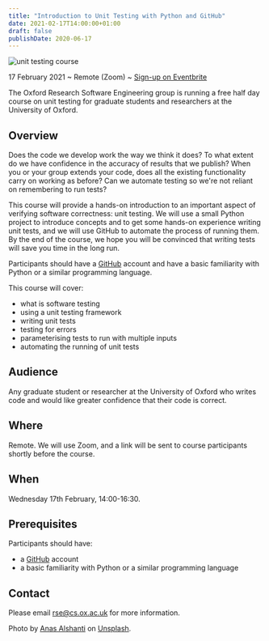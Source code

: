 ```yaml
---
title: "Introduction to Unit Testing with Python and GitHub"
date: 2021-02-17T14:00:00+01:00
draft: false
publishDate: 2020-06-17
---
```


![unit testing course](/images/events/unit_testing_course_1080.jpg "unit testing course")

17 February 2021 ~ Remote (Zoom) ~ [Sign-up on Eventbrite](https://www.eventbrite.co.uk/e/141216078091/)


The Oxford Research Software Engineering group is running a free half day course on unit testing for graduate students and researchers at the University of Oxford.


## Overview

Does the code we develop work the way we think it does?
To what extent do we have confidence in the accuracy of results that we publish?
When you or your group extends your code, does all the existing functionality carry on working as before?
Can we automate testing so we're not reliant on remembering to run tests?

This course will provide a hands-on introduction to an important aspect of verifying software correctness: unit testing.
We will use a small Python project to introduce concepts and to get some hands-on experience writing unit tests, and we will use GitHub to automate the process of running them.
By the end of the course, we hope you will be convinced that writing tests will save you time in the long run.

Participants should have a [GitHub](http://github.com/) account and have a basic familiarity with Python or a similar programming language. 

This course will cover:
- what is software testing
- using a unit testing framework
- writing unit tests
- testing for errors
- parameterising tests to run with multiple inputs
- automating the running of unit tests 

## Audience

Any graduate student or researcher at the University of Oxford who writes code and would like greater confidence that their code is correct.


## Where

Remote. We will use Zoom, and a link will be sent to course participants shortly before the course.


## When

Wednesday 17th February, 14:00-16:30.

## Prerequisites

Participants should have:
- a [GitHub](http://github.com/) account
- a basic familiarity with Python or a similar programming language


## Contact

Please email rse@cs.ox.ac.uk for more information.

Photo by [Anas Alshanti](https://unsplash.com/@otenteko) on [Unsplash](https://unsplash.com/).
